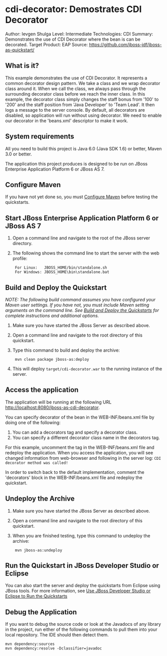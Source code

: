 cdi-decorator: Demostrates CDI Decorator
======================================================
Author: Ievgen Shulga
Level: Intermediate
Technologies: CDI
Summary: Demonstrates the use of CDI Decorator where the bean is can be decorated.
Target Product: EAP
Source: <https://github.com/jboss-jdf/jboss-as-quickstart/>

What is it?
-----------
This example demonstrates the use of CDI Decorator.
It represents a common decorator design pattern. We take a class and we wrap decorator class around it. 
When we call the class, we always pass through the surrounding decorator class before we reach the inner class. 
In this example, the decorator class simply changes the staff bonus from '100' to '200' and the staff position from 'Java Developer' to 'Team Lead'. It then logs a message to the server console.
By default, all decorators are disabled, so application will run without using decorator. We need to enable our decorator in the 'beans.xml' descriptor to make it work.


System requirements
-------------------

All you need to build this project is Java 6.0 (Java SDK 1.6) or better, Maven 3.0 or better.

The application this project produces is designed to be run on JBoss Enterprise Application Platform 6 or JBoss AS 7. 

 
Configure Maven
---------------

If you have not yet done so, you must [Configure Maven](../README.md#configure-maven) before testing the quickstarts.


Start JBoss Enterprise Application Platform 6 or JBoss AS 7
-------------------------

1. Open a command line and navigate to the root of the JBoss server directory.
2. The following shows the command line to start the server with the web profile:

        For Linux:   JBOSS_HOME/bin/standalone.sh
        For Windows: JBOSS_HOME\bin\standalone.bat


Build and Deploy the Quickstart
-------------------------

_NOTE: The following build command assumes you have configured your Maven user settings. If you have not, you must include Maven setting arguments on the command line. See [Build and Deploy the Quickstarts](../README.md#build-and-deploy-the-quickstarts) for complete instructions and additional options._

1. Make sure you have started the JBoss Server as described above.
2. Open a command line and navigate to the root directory of this quickstart.
3. Type this command to build and deploy the archive:

        mvn clean package jboss-as:deploy
        
4. This will deploy `target/cdi-decorator.war` to the running instance of the server.


Access the application
---------------------

The application will be running at the following URL <http://localhost:8080/jboss-as-cdi-decorator>.

You can specify decorator of the bean in the WEB-INF/beans.xml file by doing one of the following:

1. You can add a decorators tag and specify a decorator class.
2. You can specify a different decorator class name in the decorators tag.

For this example, uncomment the <decorators> tag in the WEB-INF/beans.xml file and redeploy the application. 
When you access the application, you will see changed information from web-browser and following in the server log: `CDI decorator method was called!`

In order to switch back to the default implementation, 
comment the 'decorators' block in the WEB-INF/beans.xml file and redeploy the quickstart.

Undeploy the Archive
--------------------

1. Make sure you have started the JBoss Server as described above.
2. Open a command line and navigate to the root directory of this quickstart.
3. When you are finished testing, type this command to undeploy the archive:

        mvn jboss-as:undeploy


Run the Quickstart in JBoss Developer Studio or Eclipse
-------------------------------------
You can also start the server and deploy the quickstarts from Eclipse using JBoss tools. For more information, see [Use JBoss Developer Studio or Eclipse to Run the Quickstarts](../README.md#use-jboss-developer-studio-or-eclipse-to-run-the-quickstarts) 

Debug the Application
------------------------------------

If you want to debug the source code or look at the Javadocs of any library in the project, run either of the following commands to pull them into your local repository. The IDE should then detect them.

    mvn dependency:sources
    mvn dependency:resolve -Dclassifier=javadoc

